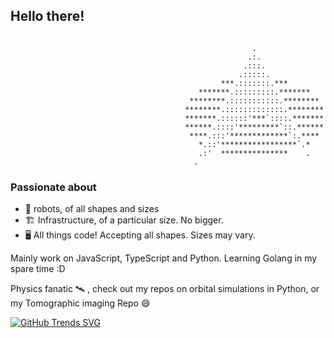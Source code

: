## Hello there! 
```

                                                      .
                                                     .:.
                                                    .:::.
                                                   .:::::.
                                               ***.:::::::.***
                                          *******.:::::::::.*******       
                                        ********.:::::::::::.********     
                                       ********.:::::::::::::.********    
                                       *******.::::::'***`::::.*******    
                                       ******.::::'*********`::.******    
                                        ****.:::'*************`:.****
                                          *.::'*****************`.*
                                          .:'  ***************    .
                                         .
```

### Passionate about
- 🤖 robots, of all shapes and sizes 
- 🏗️ Infrastructure, of a particular size. No bigger.
- 🖥️ All things code! Accepting all shapes. Sizes may vary. 

Mainly work on JavaScript, TypeScript and Python. Learning Golang in my spare time :D 


Physics fanatic 🛰️ , check out my repos on orbital simulations in Python, or my Tomographic imaging Repo 😄

[![GitHub Trends SVG](https://api.githubtrends.io/user/svg/Ademsk1/langs)](https://githubtrends.io)

